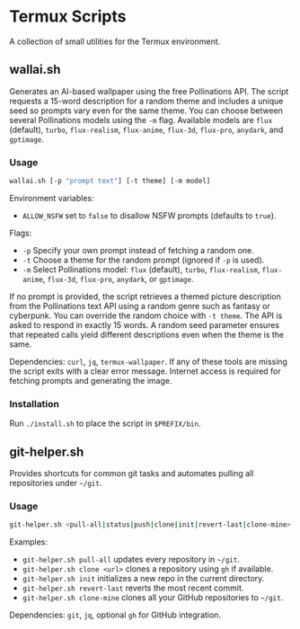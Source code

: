 # Termux Scripts

A collection of small utilities for the Termux environment.

## wallai.sh

Generates an AI-based wallpaper using the free Pollinations API. The script requests a 15-word
description for a random theme and includes a unique seed so prompts vary even for the same theme.
You can choose between several Pollinations models using the `-m` flag. Available models are
`flux` (default), `turbo`, `flux-realism`, `flux-anime`, `flux-3d`, `flux-pro`, `anydark`,
and `gptimage`.

### Usage
```bash
wallai.sh [-p "prompt text"] [-t theme] [-m model]
```

Environment variables:
- `ALLOW_NSFW` set to `false` to disallow NSFW prompts (defaults to `true`).

Flags:
- `-p` Specify your own prompt instead of fetching a random one.
- `-t` Choose a theme for the random prompt (ignored if `-p` is used).
- `-m` Select Pollinations model: `flux` (default), `turbo`, `flux-realism`, `flux-anime`,
  `flux-3d`, `flux-pro`, `anydark`, or `gptimage`.

If no prompt is provided, the script retrieves a themed picture description from the Pollinations text
API using a random genre such as fantasy or cyberpunk. You can override the random choice with
`-t theme`. The API is asked to respond in exactly 15 words. A random seed parameter ensures that
repeated calls yield different descriptions even when the theme is the same.

Dependencies: `curl`, `jq`, `termux-wallpaper`.
If any of these tools are missing the script exits with a clear error
message. Internet access is required for fetching prompts and generating
the image.

### Installation
Run `./install.sh` to place the script in `$PREFIX/bin`.

## git-helper.sh

Provides shortcuts for common git tasks and automates pulling
all repositories under `~/git`.

### Usage
```bash
git-helper.sh <pull-all|status|push|clone|init|revert-last|clone-mine>
```

Examples:
- `git-helper.sh pull-all` updates every repository in `~/git`.
- `git-helper.sh clone <url>` clones a repository using `gh` if available.
- `git-helper.sh init` initializes a new repo in the current directory.
- `git-helper.sh revert-last` reverts the most recent commit.
- `git-helper.sh clone-mine` clones all your GitHub repositories to `~/git`.

Dependencies: `git`, `jq`, optional `gh` for GitHub integration.
